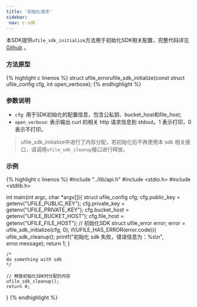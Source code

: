 ```yaml
--- 
title: '初始化请求'
sidebar:
 nav: c-sdk
---
```


本SDK提供`ufile_sdk_initialize`方法用于初始化SDK相关配置，完整代码详见 [Github](https://github.com/ufilesdk-dev/ufile-csdk/blob/master/lib/api.c) 。

### 方法原型

{% highlight c linenos %}
struct ufile_errorufile_sdk_initialize(const struct ufile_config cfg, int open_verbose);
{% endhighlight %}

### 参数说明

- `cfg`: 用于SDK初始化的配置信息，包含公私钥、bucket_host和file_host;
- `open_verbose`: 表示输出 curl 的相关 http 请求信息到 stdout。1 表示打印，0 表示不打印。

> ufile_sdk_initialize中进行了内存分配，若初始化后不再使用本 sdk 相关接口，请调用`ufile_sdk_cleanup`接口进行释放。

### 示例

<div class="copyable" markdown="1">

{% highlight c linenos %}
#include "../lib/api.h"
#include <stdio.h>
#include <stdlib.h>

int main(int argc, char *argv[]){
    struct ufile_config cfg;
    cfg.public_key = getenv("UFILE_PUBLIC_KEY");
    cfg.private_key = getenv("UFILE_PRIVATE_KEY");
    cfg.bucket_host = getenv("UFILE_BUCKET_HOST");
    cfg.file_host = getenv("UFILE_FILE_HOST");
    // 初始化SDK
    struct ufile_error error;
    error = ufile_sdk_initialize(cfg, 0);
    if(UFILE_HAS_ERROR(error.code)){
        ufile_sdk_cleanup();
        printf("初始化 sdk 失败，错误信息为：%s\n", error.message);
        return 1;
    }
   
    /*
    do something with sdk
    */
    
    // 释放初始化SDK时分配的内存
    ufile_sdk_cleanup();
    return 0;
}
{% endhighlight %}
</div>
